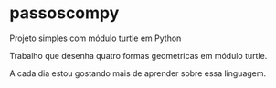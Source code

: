 # passoscompy
Projeto simples com módulo turtle em Python

Trabalho que desenha quatro formas geometricas em módulo turtle.

A cada dia estou gostando mais de aprender sobre essa linguagem.
